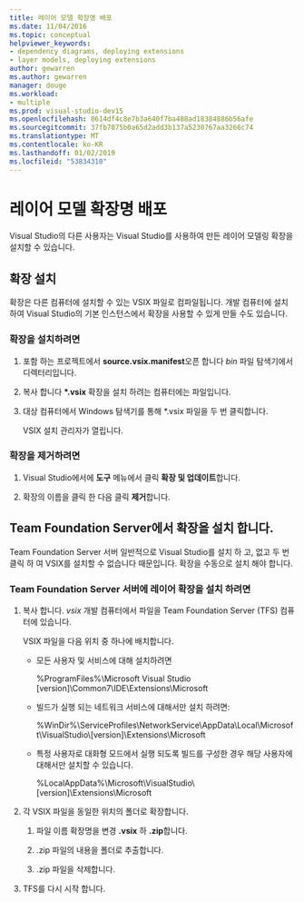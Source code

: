 ```yaml
---
title: 레이어 모델 확장명 배포
ms.date: 11/04/2016
ms.topic: conceptual
helpviewer_keywords:
- dependency diagrams, deploying extensions
- layer models, deploying extensions
author: gewarren
ms.author: gewarren
manager: douge
ms.workload:
- multiple
ms.prod: visual-studio-dev15
ms.openlocfilehash: 8614df4c8e7b3a640f7ba488ad18384886b56afe
ms.sourcegitcommit: 37fb7075b0a65d2add3b137a5230767aa3266c74
ms.translationtype: MT
ms.contentlocale: ko-KR
ms.lasthandoff: 01/02/2019
ms.locfileid: "53834310"
---
```

# <a name="deploy-a-layer-model-extension"></a>레이어 모델 확장명 배포

Visual Studio의 다른 사용자는 Visual Studio를 사용하여 만든 레이어 모델링 확장을 설치할 수 있습니다.

## <a name="install-your-extension"></a>확장 설치

확장은 다른 컴퓨터에 설치할 수 있는 VSIX 파일로 컴파일됩니다. 개발 컴퓨터에 설치하여 Visual Studio의 기본 인스턴스에서 확장을 사용할 수 있게 만들 수도 있습니다.

### <a name="to-install-the-extension"></a>확장을 설치하려면

1. 포함 하는 프로젝트에서 **source.vsix.manifest**오픈 합니다 *bin* 파일 탐색기에서 디렉터리입니다.

2. 복사 합니다  **\*.vsix** 확장을 설치 하려는 컴퓨터에는 파일입니다.

3. 대상 컴퓨터에서 Windows 탐색기를 통해 *.vsix 파일을 두 번 클릭합니다.

    VSIX 설치 관리자가 열립니다.

### <a name="to-uninstall-the-extension"></a>확장을 제거하려면

1.  Visual Studio에서에 **도구** 메뉴에서 클릭 **확장 및 업데이트**합니다.

2.  확장의 이름을 클릭 한 다음 클릭 **제거**합니다.

## <a name="install-an-extension-on-team-foundation-server"></a>Team Foundation Server에서 확장을 설치 합니다.

Team Foundation Server 서버 일반적으로 Visual Studio를 설치 하 고, 없고 두 번 클릭 하 여 VSIX를 설치할 수 없습니다 때문입니다. 확장을 수동으로 설치 해야 합니다.

### <a name="to-install-your-layer-extension-on-a-team-foundation-server-server"></a>Team Foundation Server 서버에 레이어 확장을 설치 하려면

1.  복사 합니다. *vsix* 개발 컴퓨터에서 파일을 Team Foundation Server (TFS) 컴퓨터에 있습니다.

     VSIX 파일을 다음 위치 중 하나에 배치합니다.

    -   모든 사용자 및 서비스에 대해 설치하려면

         %ProgramFiles%\Microsoft Visual Studio [version]\Common7\IDE\Extensions\Microsoft

    -   빌드가 실행 되는 네트워크 서비스에 대해서만 설치 하려면:

         %WinDir%\ServiceProfiles\NetworkService\AppData\Local\Microsoft\VisualStudio\\[version]\Extensions\Microsoft

    -   특정 사용자로 대화형 모드에서 실행 되도록 빌드를 구성한 경우 해당 사용자에 대해서만 설치할 수 있습니다.

         %LocalAppData%\Microsoft\VisualStudio\\[version]\Extensions\Microsoft

2.  각 VSIX 파일을 동일한 위치의 폴더로 확장합니다.

    1.  파일 이름 확장명을 변경 **.vsix** 하 **.zip**합니다.

    2.  .zip 파일의 내용을 폴더로 추출합니다.

    3.  .zip 파일을 삭제합니다.

3.  TFS를 다시 시작 합니다.
